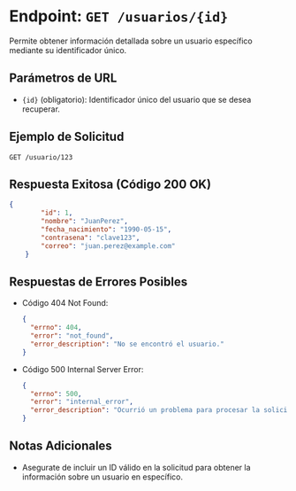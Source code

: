# Endpoint: `GET /usuarios/{id}`

Permite obtener información detallada sobre un usuario específico mediante su identificador único.

## Parámetros de URL
- `{id}` (obligatorio): Identificador único del usuario que se desea recuperar.

## Ejemplo de Solicitud
```http
GET /usuario/123
```

## Respuesta Exitosa (Código 200 OK)
```json
{
        "id": 1,
        "nombre": "JuanPerez",
        "fecha_nacimiento": "1990-05-15",
        "contrasena": "clave123",
        "correo": "juan.perez@example.com"
    }
```

## Respuestas de Errores Posibles
- Código 404 Not Found:

  ```json
  {
    "errno": 404,
    "error": "not_found",
    "error_description": "No se encontró el usuario."
  }
  ```

- Código 500 Internal Server Error:
  ```json
  {
    "errno": 500,
    "error": "internal_error",
    "error_description": "Ocurrió un problema para procesar la solicitud"
  }
  ``` 

## Notas Adicionales

- Asegurate de incluir un ID válido en la solicitud para obtener la información
  sobre un usuario en específico.